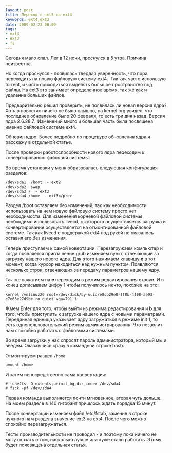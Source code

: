```yaml
---
layout: post
title: Переход с ext3 на ext4
keywords: ext4,ext3
date: 2009-02-23 00:00
tags:
- ext4
- ext3
- fs
---
```

Сегодня мало спал. Лег в 12 ночи, проснулся в 5 утра. Причина неизвестна.

Но когда проснулся - появилась твердая уверенность, что пора переходить на новую файловую систему ext4.  Так как часто использую torrent, и часто приходиться выделять большое пространство под файлы. На ext3 это занимает определенное время, так же как и удаление больших файлов.

Предварительно решил проверить, не появилась ли новая версия ядра? Хотя в новостях ничего не было слышно, на kernel.org увидел, что последнее обновление было 20 февраля, то есть три дня назад. Версия ядра 2.6.28.7.  Изменений много и большая часть была посвящена именно файловой системе ext4.

Обновил ядро. Более подробно по процедуре обновления ядра я расскажу в отдельной статье.

После проверки работоспособности нового ядра переходим к конвертированию файловой системы.

Во время установки у меня образовалась следующая конфигурация разделов:

    /dev/sda1  /boot  - ext2
    /dev/sda2  swap
    /dev/sda3 /  - ext3
    /dev/sda4 /home  - ext3</pre>

Раздел /boot оставляем без изменений, так как необходимости использовать на нем новую файловую систему просто нет необходимости. Для изменения корневой файловой системы необходимо использовать livecd, с которого осуществляется загрузка и конвертирование осуществляется на отмонтированной файловой системе. Так как livecd с поддержкой ext4 под рукой не оказалось оставил его без изменения.

Теперь приступаем к самой ковертации. Перезагружаем компьютер и когда появляется приглашение grub изменяем пункт, отвечающий за загрузку нашего нового ядра. Для этого нажимаем клавишу <strong>e</strong> в тот момент, когда курсор находиться над нужным пунктом. Появляются несколько строк, отвечающих за передачу параметров нашему ядру.

Так же нажатием на <strong>e</strong> переходим в режим редактирования строки. И в конец дописываем цифру 1 чтобы получилось нечто, похожее на это:

    kernel /vmlinuz26 root=/dev/disk/by-uuid/e8cb29e8-ff8b-4f08-ae93-e7e63e27d9be ro quiet vga=791 1

Жмем Enter для того, чтобы выйти из режима редактирования и <strong>b</strong> для того, чтобы приступить к загрузке нашего ядра с новыми параметрами. Переданная единица указывает ядру загружаться в режиме init 1, то есть однопользовательский режим администрирования. Что позволит нам спокойно работать с файловыми системами.

Во время загрузки у нас спросят пароль администратора, который мы и введем. Оказавшись сразу в командной строке bash.

Отмонтируем раздел `/home`

    umount /home

И затем непосредственно сама конвертация:

    # tune2fs -O extents,uninit_bg,dir_index /dev/sda4
    # fsck -pf /dev/sda4

Первая команда выполняется почти мгновенное, вторая чуть дольше. На моем разделе в 140 гигобайт пришлось ждать порядка 15 минут.

После конвертации изменяем файл /etc/fstab, заменив в строке нужного нам раздела значение ext3 на ext4. После чего можно спокойно перезагружаться.

Тесты производительности не проводил - и поэтому пока ничего не могу сказать о том, насколько лучше или хуже стало работать. Этому будет поясвящена отдельная статья.
